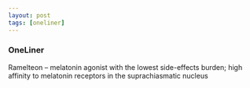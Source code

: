 ```yaml
---
layout: post
tags: [oneliner]
---
```



### OneLiner

Ramelteon – melatonin agonist with the lowest side-effects burden; high affinity to melatonin receptors in the suprachiasmatic nucleus
